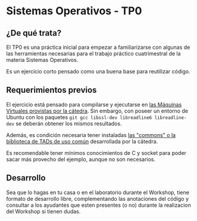 # Sistemas Operativos - TP0

## ¿De qué trata?
El TP0 es una práctica inicial para empezar a familiarizarse con algunas de las herramientas necesarias para el trabajo práctico cuatrimestral de la materia Sistemas Operativos.

Es un ejercicio corto pensado como una buena base para reutilizar código. 

## Requerimientos previos
El ejercicio está pensado para compilarse y ejecutarse en [las Máquinas Virtuales provistas por la cátedra](https://www.utnso.com/recursos/maquinas-virtuales). Sin embargo, con poseer un entorno de Ubuntu con los paquetes `git gcc libssl-dev libreadline6 libreadline-dev` se deberán obtener los mismos resultados.

Además, es condición necesaria tener instaladas [las "commons" o la biblioteca de TADs de uso común](https://github.com/sisoputnfrba/so-commons-library) desarrollada por la cátedra.

Es recomendable tener mínimos conocimientos de C y socket para poder sacar más provecho del ejemplo, aunque no son necesarios.

## Desarrollo

Sea que lo hagas en tu casa o en el laboratorio durante el Workshop, tiene formato de desarrollo libre, complementando las anotaciones del código y consultar a los ayudantes que esten presentes (o no) durante la realizacion del Workshop si tienen dudas.
